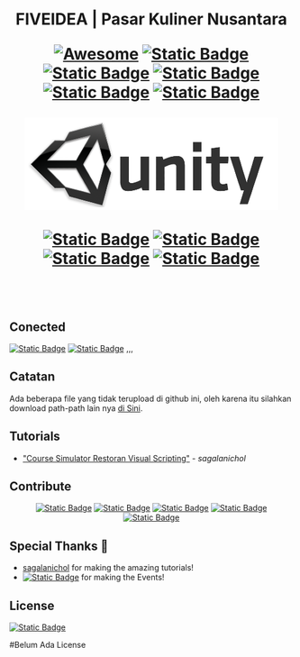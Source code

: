 <h1 align="center">FIVEIDEA | Pasar Kuliner Nusantara

<div align="center">

[![Awesome](https://cdn.rawgit.com/sindresorhus/awesome/d7305f38d29fed78fa85652e3a63e154dd8e8829/media/badge.svg)](https://github.com/sindresorhus/awesome)
[![Static Badge](https://img.shields.io/badge/build-v2022.3.19f1-green?style=flat&logo=unity&logoColor=white&logoSize=auto&label=Unity%20Version&labelColor=grey&color=dark%20green&cacheSeconds=3600)](https://unity.com/releases/editor/whats-new/2022.3.19)
[![Static Badge](https://img.shields.io/badge/-C%20Sharp-green?style=flat&logo=sharp&logoColor=%230C1528&logoSize=amd&labelColor=%234ACBD6&color=%23191A1B&cacheSeconds=3600)]()
[![Static Badge](https://img.shields.io/badge/build-v0.01-green?style=flat&logo=alibabacloud&logoColor=white&logoSize=amd&label=Game%20Version&labelColor=grey&color=orange&cacheSeconds=3600)](https://github.com/M-Ridho-Fauzan/FIVEIDEA-Pasar-Kuliner-Nusantara)
[![Static Badge](https://img.shields.io/badge/-Android-green?style=flat&logo=android&logoColor=white&logoSize=amd&labelColor=grey&color=%2305CE78&cacheSeconds=3600)]()
[![Static Badge](https://img.shields.io/badge/-Windows-green?style=flat&logo=pycharm&logoColor=%230C1528&logoSize=amd&labelColor=%234ACBD6&color=%230C1528&cacheSeconds=3600)](https://www.microsoft.com/software-download/windows11)

![design](/RmAsset/Unity%20Logo.png) 

[![Static Badge](https://img.shields.io/badge/build-%204%20-green?style=flat&logo=git&logoColor=%23F05032&logoSize=amd&label=Contributtors%20&labelColor=grey&color=%2397979A&cacheSeconds=3600)](https://github.com/M-Ridho-Fauzan/FIVEIDEA-Pasar-Kuliner-Nusantara/graphs/contributors)
[![Static Badge](https://img.shields.io/badge/build-%20Hutong%20Games%20-green?style=flat&logo=relay&logoColor=white&logoSize=amd&label=Playmaker&labelColor=grey&color=%23FF0000&cacheSeconds=3600)](https://hutonggames.com/index.html)
[![Static Badge](https://img.shields.io/badge/build-%20v0.6.11%20-green?style=flat&logoColor=white&logoSize=amd&label=Ecosystem%20Ver%20&labelColor=grey&color=orange&cacheSeconds=3600)](https://hutonggames.fogbugz.com/default.asp?W1181)
[![Static Badge](https://img.shields.io/badge/build-%20Open%20-green?style=flat&logo=pinboard&logoColor=white&logoSize=amd&label=Status&labelColor=grey&color=%23609926&cacheSeconds=3600)]()

</div>

<br>

## Conected

  [![Static Badge](https://img.shields.io/badge/-Itch.io-green?style=plastic&logo=itchdotio&logoColor=%23FA5C5C&logoSize=amd&labelColor=white&color=gray&cacheSeconds=3600)](https://itch.io/)
  [![Static Badge](https://img.shields.io/badge/-Academy-green?style=plastic&label=Agate&labelColor=%23071D49&color=%230B2C4A&cacheSeconds=3600)](https://academy.agate.id/)
  ,,,

## Catatan

Ada beberapa file yang tidak terupload di github ini, oleh karena itu silahkan download path-path lain nya [di Sini](https://drive.google.com/drive/folders/1vhdA4krfIrJAmJJmzDZFqLiFvQLi_-6v?usp=sharing).


## Tutorials
- ["Course Simulator Restoran Visual Scripting"](https://lynk.id/sagalanichol) - *sagalanichol*

## Contribute

<div align="center">

[![Static Badge](https://img.shields.io/badge/build-M%20Ridho%20Fauzan-green?style=for-the-badge&logo=github&logoColor=white&logoSize=amd&label=Github&labelColor=gray&color=97979A&cacheSeconds=3600)]()
[![Static Badge](https://img.shields.io/badge/build-Dafa-green?style=for-the-badge&logo=github&logoColor=white&logoSize=amd&label=Github&labelColor=gray&color=97979A&cacheSeconds=3600)]()
[![Static Badge](https://img.shields.io/badge/build-asd-green?style=for-the-badge&logo=github&logoColor=white&logoSize=amd&label=Github&labelColor=gray&color=97979A&cacheSeconds=3600)]()
[![Static Badge](https://img.shields.io/badge/build-asd%20A-green?style=for-the-badge&logo=github&logoColor=white&logoSize=amd&label=Github&labelColor=gray&color=97979A&cacheSeconds=3600)]()
[![Static Badge](https://img.shields.io/badge/build-asd%20B-green?style=for-the-badge&logo=github&logoColor=white&logoSize=amd&label=Github&labelColor=gray&color=97979A&cacheSeconds=3600)]()

</div>

## Special Thanks 🙇
- [sagalanichol](https://lynk.id/sagalanichol) for making the amazing tutorials!
- [![Static Badge](https://img.shields.io/badge/-Academy-green?style=plastic&label=Agate&labelColor=%23071D49&color=%230B2C4A&cacheSeconds=3600)](https://academy.agate.id/) for making the Events!

## License

[![Static Badge](https://img.shields.io/badge/-Unlicense-green?style=for-the-badge&logo=unlicense&logoColor=white&logoSize=amd&labelColor=gray&color=%23808080&cacheSeconds=3600)]()

#Belum Ada License
<!-- [![CC0](https://licensebuttons.net/p/zero/1.0/88x31.png)](https://creativecommons.org/publicdomain/zero/1.0/)

To the extent possible under law, [Abhishek Naidu](https://abhisheknaidu.tech/) has waived all copyright and related or neighboring rights to this work. -->
